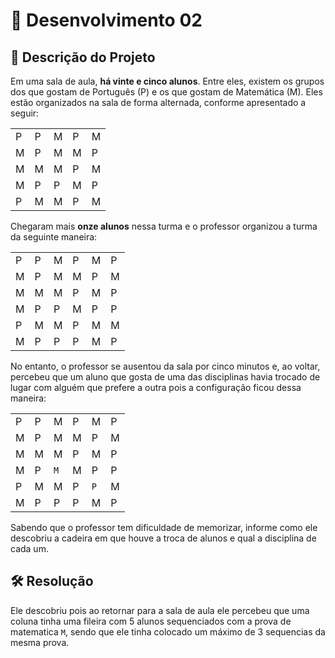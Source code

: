 # 📜 Desenvolvimento 02 

## 🎯 Descrição do Projeto 

Em uma sala de aula, <b>há vinte e cinco alunos</b>. Entre eles, existem os grupos dos que gostam de Português (P) e os que gostam de Matemática (M). Eles estão organizados na sala de forma alternada, conforme apresentado a seguir:

|   |   |   |   |   |
|---|---|---|---|---|
| P | P | M | P | M |
| M | P | M | M | P |
| M | M | M | P | M |
| M | P | P | M | P |
| P | M | M | P | M |

Chegaram mais <b>onze alunos</b> nessa turma e o professor organizou a turma da seguinte maneira:

|   |   |   |   |   |   |
|---|---|---|---|---|---|
| P | P | M | P | M | P |
| M | P | M | M | P | M |
| M | M | M | P | M | P |
| M | P | P | M | P | P |
| P | M | M | P | M | M |
| M | P | P | P | M | P | 

No entanto, o professor se ausentou da sala por cinco minutos e, ao voltar, percebeu que um aluno que gosta de uma das disciplinas havia trocado de lugar com alguém que prefere a outra pois a configuração ficou dessa maneira:

|   |   |   |   |   |   |
|---|---|---|---|---|---|
| P | P | M | P | M | P |
| M | P | M | M | P | M |
| M | M | M | P | M | P |
| M | P | `M` | M | P | P |
| P | M | M | P | `P` | M |
| M | P | P | P | M | P | 

Sabendo que o professor tem dificuldade de memorizar, informe como ele descobriu a cadeira em que houve a troca de alunos e qual a disciplina de cada um. 

## 🛠️ Resolução

Ele descobriu pois ao retornar para a sala de aula ele percebeu que uma coluna tinha uma fileira com 5 alunos sequenciados com a prova de matematica `M`, sendo que ele tinha colocado um máximo de 3 sequencias da mesma prova.